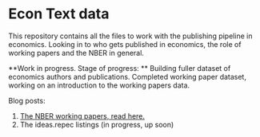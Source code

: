 # Econ Text data
This repository contains all the files to work with the publishing pipeline in economics.
Looking in to who gets published in economics, the role of working papers and the NBER in general.

**Work in progress.  Stage of progress: **
Building fuller dataset of economics authors and publications.
Completed working paper dataset, working on an introduction to the working papers data.

Blog posts:
1. [The NBER working papers, read here.](http://htmlpreview.github.io/?https://github.com/shoganhennessy/Econ_text_data/blob/master/Blog_post_exploration/Working_papers_intro.html)
2. The ideas.repec listings (in progress, up soon)
